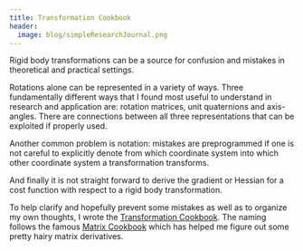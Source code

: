 ```yaml
---
title: Transformation Cookbook
header:
  image: blog/simpleResearchJournal.png
---
```


Rigid body transformations can be a source for confusion and mistakes
in theoretical and practical settings. 

Rotations alone can be represented in a variety of ways. Three
fundamentally different ways that I found most useful to understand in
research and application are: rotation matrices, unit quaternions and
axis-angles. There are connections between all three representations
that can be exploited if properly used.

Another common problem is notation: mistakes are preprogrammed if one
is not careful to explicitly denote from which coordinate system into
which other coordinate system a transformation transforms.

And finally it is not straight forward to derive the gradient or
Hessian for a cost function with respect to a rigid body
transformation.

To help clarify and hopefully
prevent some mistakes as well as to organize my own thoughts, I wrote
the [Transformation
Cookbook](/download/straubTransformationCookbookV1.pdf). The naming
follows the famous [Matrix
Cookbook](https://www.math.uwaterloo.ca/~hwolkowi/matrixcookbook.pdf)
which has helped me figure out some pretty hairy matrix derivatives.


